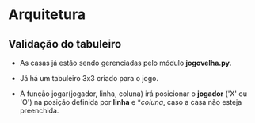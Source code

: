 # Arquitetura

## Validação do tabuleiro

* As casas já estão sendo gerenciadas pelo módulo **jogovelha.py**.

* Já há um tabuleiro 3x3 criado para o jogo.

* A função jogar(jogador, linha, coluna) irá posicionar o **jogador** ('X' ou
'O') na posição definida por **linha** e **coluna*, caso a casa não esteja preenchida.
